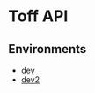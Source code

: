 # Toff API

## Environments
- [dev](https://toffapi-dev.azurewebsites.net/)
- [dev2](https://toffapi.pancho.moe/)
